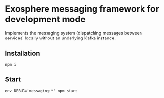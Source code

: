 # Exosphere messaging framework for development mode

Implements the messaging system (dispatching messages between services)
locally without an underlying Kafka instance.


## Installation

```
npm i
```


## Start

```
env DEBUG='messaging:*' npm start
```

